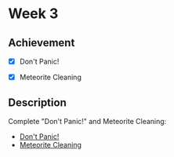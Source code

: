 # Week 3

## Achievement

- [x] Don't Panic!
- [x] Meteorite Cleaning


## Description

Complete "Don't Panic!" and Meteorite Cleaning:

- [Don't Panic!](https://cs50.harvard.edu/sql/2023/psets/3/dont-panic/)
- [Meteorite Cleaning](https://cs50.harvard.edu/sql/2023/psets/3/meteorites/)
